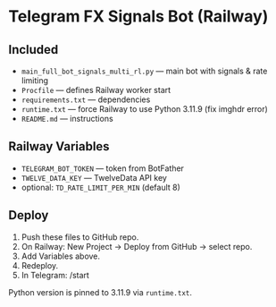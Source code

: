 # Telegram FX Signals Bot (Railway)

## Included
- `main_full_bot_signals_multi_rl.py` — main bot with signals & rate limiting
- `Procfile` — defines Railway worker start
- `requirements.txt` — dependencies
- `runtime.txt` — force Railway to use Python 3.11.9 (fix imghdr error)
- `README.md` — instructions

## Railway Variables
- `TELEGRAM_BOT_TOKEN` — token from BotFather
- `TWELVE_DATA_KEY` — TwelveData API key
- optional: `TD_RATE_LIMIT_PER_MIN` (default 8)

## Deploy
1. Push these files to GitHub repo.
2. On Railway: New Project → Deploy from GitHub → select repo.
3. Add Variables above.
4. Redeploy.
5. In Telegram: /start

Python version is pinned to 3.11.9 via `runtime.txt`.
